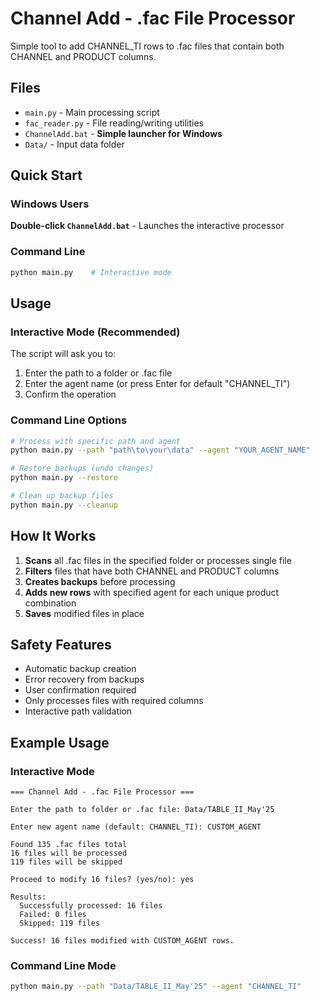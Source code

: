 # Channel Add - .fac File Processor

Simple tool to add CHANNEL_TI rows to .fac files that contain both CHANNEL and PRODUCT columns.

## Files

- `main.py` - Main processing script
- `fac_reader.py` - File reading/writing utilities
- `ChannelAdd.bat` - **Simple launcher for Windows**
- `Data/` - Input data folder

## Quick Start

### Windows Users
**Double-click `ChannelAdd.bat`** - Launches the interactive processor

### Command Line
```bash
python main.py    # Interactive mode
```

## Usage

### Interactive Mode (Recommended)
The script will ask you to:
1. Enter the path to a folder or .fac file
2. Enter the agent name (or press Enter for default "CHANNEL_TI")
3. Confirm the operation

### Command Line Options
```bash
# Process with specific path and agent
python main.py --path "path\to\your\data" --agent "YOUR_AGENT_NAME"

# Restore backups (undo changes)
python main.py --restore

# Clean up backup files
python main.py --cleanup
```

## How It Works

1. **Scans** all .fac files in the specified folder or processes single file
2. **Filters** files that have both CHANNEL and PRODUCT columns
3. **Creates backups** before processing
4. **Adds new rows** with specified agent for each unique product combination
5. **Saves** modified files in place

## Safety Features

- Automatic backup creation
- Error recovery from backups
- User confirmation required
- Only processes files with required columns
- Interactive path validation

## Example Usage

### Interactive Mode
```
=== Channel Add - .fac File Processor ===

Enter the path to folder or .fac file: Data/TABLE_II_May'25

Enter new agent name (default: CHANNEL_TI): CUSTOM_AGENT

Found 135 .fac files total
16 files will be processed
119 files will be skipped

Proceed to modify 16 files? (yes/no): yes

Results:
  Successfully processed: 16 files
  Failed: 0 files
  Skipped: 119 files

Success! 16 files modified with CUSTOM_AGENT rows.
```

### Command Line Mode
```bash
python main.py --path "Data/TABLE_II_May'25" --agent "CHANNEL_TI"
```
